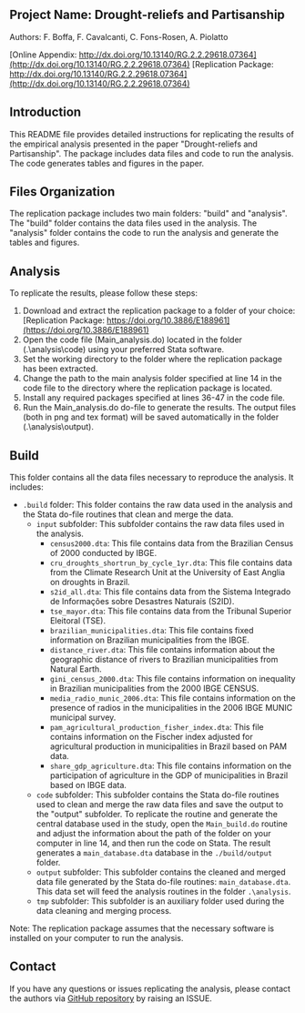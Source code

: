 ## Project Name: Drought-reliefs and Partisanship

Authors: F. Boffa, F. Cavalcanti, C. Fons-Rosen, A. Piolatto

[Online Appendix: http://dx.doi.org/10.13140/RG.2.2.29618.07364](http://dx.doi.org/10.13140/RG.2.2.29618.07364)
[Replication Package: http://dx.doi.org/10.13140/RG.2.2.29618.07364](http://dx.doi.org/10.13140/RG.2.2.29618.07364)

## Introduction

This README file provides detailed instructions for replicating the results of the empirical analysis presented in the paper "Drought-reliefs and Partisanship". The package includes data files and code to run the analysis. The code generates tables and figures in the paper.

## Files Organization

The replication package includes two main folders: "build" and "analysis". The "build" folder contains the data files used in the analysis. The "analysis" folder contains the code to run the analysis and generate the tables and figures.

## Analysis

To replicate the results, please follow these steps:

1. Download and extract the replication package to a folder of your choice: [Replication Package: https://doi.org/10.3886/E188961](https://doi.org/10.3886/E188961)
2. Open the code file (Main_analysis.do) located in the folder (.\analysis\code) using your preferred Stata software.
3. Set the working directory to the folder where the replication package has been extracted.
4. Change the path to the main analysis folder specified at line 14 in the code file to the directory where the replication package is located.
5. Install any required packages specified at lines 36-47 in the code file.
6. Run the Main_analysis.do do-file to generate the results. The output files (both in png and tex format) will be saved automatically in the folder (.\analysis\output).

## Build

This folder contains all the data files necessary to reproduce the analysis. It includes:

- `.build` folder: This folder contains the raw data used in the analysis and the Stata do-file routines that clean and merge the data.
  * `input` subfolder: This subfolder contains the raw data files used in the analysis.
    - `census2000.dta`: This file contains data from the Brazilian Census of 2000 conducted by IBGE.
    - `cru_droughts_shortrun_by_cycle_1yr.dta`: This file contains data from the Climate Research Unit at the University of East Anglia on droughts in Brazil.
    - `s2id_all.dta`: This file contains data from the Sistema Integrado de Informações sobre Desastres Naturais (S2ID).
    - `tse_mayor.dta`: This file contains data from the Tribunal Superior Eleitoral (TSE).
    - `brazilian_municipalities.dta`: This file contains fixed information on Brazilian municipalities from the IBGE.
    - `distance_river.dta`: This file contains information about the geographic distance of rivers to Brazilian municipalities from Natural Earth.
    - `gini_census_2000.dta`: This file contains information on inequality in Brazilian municipalities from the 2000 IBGE CENSUS.
    - `media_radio_munic_2006.dta`: This file contains information on the presence of radios in the municipalities in the 2006 IBGE MUNIC municipal survey.
    - `pam_agricultural_production_fisher_index.dta`: This file contains information on the Fischer index adjusted for agricultural production in municipalities in Brazil based on PAM data.
    - `share_gdp_agriculture.dta`: This file contains information on the participation of agriculture in the GDP of municipalities in Brazil based on IBGE data.
  * `code` subfolder: This subfolder contains the Stata do-file routines used to clean and merge the raw data files and save the output to the "output" subfolder. To replicate the routine and generate the central database used in the study, open the `Main_build.do` routine and adjust the information about the path of the folder on your computer in line 14, and then run the code on Stata. The result generates a `main_database.dta` database in the `./build/output` folder.
  * `output` subfolder: This subfolder contains the cleaned and merged data file generated by the Stata do-file routines: `main_database.dta`. This data set will feed the analysis routines in the folder `.\analysis`.
  * `tmp` subfolder: This subfolder is an auxiliary folder used during the data cleaning and merging process.

Note: The replication package assumes that the necessary software is installed on your computer to run the analysis.

## Contact

If you have any questions or issues replicating the analysis, please contact the authors via [GitHub repository](https://github.com/FranciscoCavalcanti/Drought-reliefs-and-Partisanship) by raising an ISSUE.
